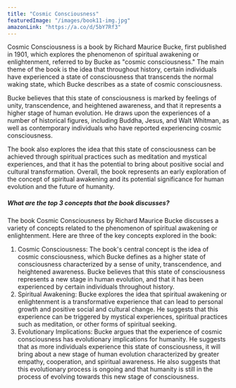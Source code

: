 ```yaml
---
title: "Cosmic Consciousness"
featuredImage: "/images/book11-img.jpg"
amazonLink: "https://a.co/d/5bY7Rf3"
---
```


<!-- Main Theme Details -->

Cosmic Consciousness is a book by Richard Maurice Bucke, first
published in 1901, which explores the phenomenon of spiritual
awakening or enlightenment, referred to by Bucke as "cosmic
consciousness." The main theme of the book is the idea that
throughout history, certain individuals have experienced a state of
consciousness that transcends the normal waking state, which Bucke
describes as a state of cosmic consciousness.

Bucke believes that this state of consciousness is marked by
feelings of unity, transcendence, and heightened awareness, and that
it represents a higher stage of human evolution. He draws upon the
experiences of a number of historical figures, including Buddha,
Jesus, and Walt Whitman, as well as contemporary individuals who
have reported experiencing cosmic consciousness.

The book also explores the idea that this state of consciousness can
be achieved through spiritual practices such as meditation and
mystical experiences, and that it has the potential to bring about
positive social and cultural transformation. Overall, the book
represents an early exploration of the concept of spiritual
awakening and its potential significance for human evolution and the
future of humanity.

##### What are the top 3 concepts that the book discusses?

The book Cosmic Consciousness by Richard Maurice Bucke discusses a
variety of concepts related to the phenomenon of spiritual awakening
or enlightenment. Here are three of the key concepts explored in the
book:

1. Cosmic Consciousness: The book's central concept is the idea of
   cosmic consciousness, which Bucke defines as a higher state of
   consciousness characterized by a sense of unity, transcendence,
   and heightened awareness. Bucke believes that this state of
   consciousness represents a new stage in human evolution, and that
   it has been experienced by certain individuals throughout history.
1. Spiritual Awakening: Bucke explores the idea that spiritual
   awakening or enlightenment is a transformative experience that can
   lead to personal growth and positive social and cultural change.
   He suggests that this experience can be triggered by mystical
   experiences, spiritual practices such as meditation, or other
   forms of spiritual seeking.
1. Evolutionary Implications: Bucke argues that the experience of
   cosmic consciousness has evolutionary implications for humanity.
   He suggests that as more individuals experience this state of
   consciousness, it will bring about a new stage of human evolution
   characterized by greater empathy, cooperation, and spiritual
   awareness. He also suggests that this evolutionary process is
   ongoing and that humanity is still in the process of evolving
   towards this new stage of consciousness.
